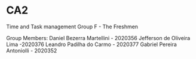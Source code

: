 # CA2
Time and Task management
Group F - The Freshmen

Group Members:
Daniel Bezerra Martellini - 2020356
Jefferson de Oliveira Lima -2020376
Leandro Padilha do Carmo - 2020377
Gabriel Pereira Antoniolli - 2020352

 
